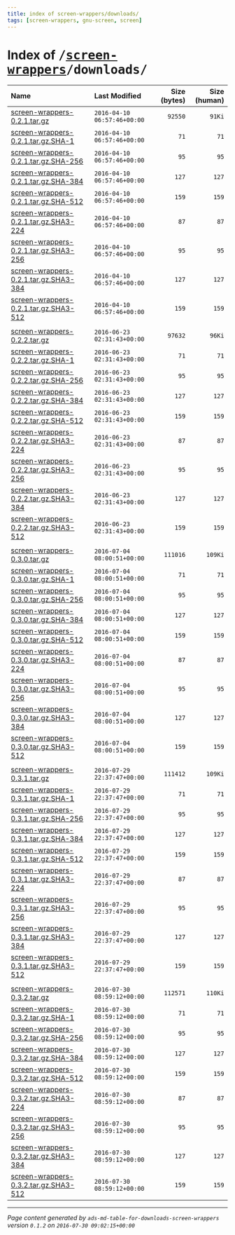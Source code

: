 ```yaml
---
title: index of screen-wrappers/downloads/
tags: [screen-wrappers, gnu-screen, screen]
---
```

# Index of <tt>/[screen-wrappers][]/downloads/</tt>

|                                      Name |               Last Modified |   Size (bytes) |   Size (human) |
| :---------------------------------------- | :-------------------------- | -------------: | -------------: |
| [screen-wrappers-0.2.1.tar.gz][]          | `2016-04-10 06:57:46+00:00` |        `92550` |         `91Ki` |
| [screen-wrappers-0.2.1.tar.gz.SHA-1][]    | `2016-04-10 06:57:46+00:00` |           `71` |           `71` |
| [screen-wrappers-0.2.1.tar.gz.SHA-256][]  | `2016-04-10 06:57:46+00:00` |           `95` |           `95` |
| [screen-wrappers-0.2.1.tar.gz.SHA-384][]  | `2016-04-10 06:57:46+00:00` |          `127` |          `127` |
| [screen-wrappers-0.2.1.tar.gz.SHA-512][]  | `2016-04-10 06:57:46+00:00` |          `159` |          `159` |
| [screen-wrappers-0.2.1.tar.gz.SHA3-224][] | `2016-04-10 06:57:46+00:00` |           `87` |           `87` |
| [screen-wrappers-0.2.1.tar.gz.SHA3-256][] | `2016-04-10 06:57:46+00:00` |           `95` |           `95` |
| [screen-wrappers-0.2.1.tar.gz.SHA3-384][] | `2016-04-10 06:57:46+00:00` |          `127` |          `127` |
| [screen-wrappers-0.2.1.tar.gz.SHA3-512][] | `2016-04-10 06:57:46+00:00` |          `159` |          `159` |
|                                           |                             |                |                |
| [screen-wrappers-0.2.2.tar.gz][]          | `2016-06-23 02:31:43+00:00` |        `97632` |         `96Ki` |
| [screen-wrappers-0.2.2.tar.gz.SHA-1][]    | `2016-06-23 02:31:43+00:00` |           `71` |           `71` |
| [screen-wrappers-0.2.2.tar.gz.SHA-256][]  | `2016-06-23 02:31:43+00:00` |           `95` |           `95` |
| [screen-wrappers-0.2.2.tar.gz.SHA-384][]  | `2016-06-23 02:31:43+00:00` |          `127` |          `127` |
| [screen-wrappers-0.2.2.tar.gz.SHA-512][]  | `2016-06-23 02:31:43+00:00` |          `159` |          `159` |
| [screen-wrappers-0.2.2.tar.gz.SHA3-224][] | `2016-06-23 02:31:43+00:00` |           `87` |           `87` |
| [screen-wrappers-0.2.2.tar.gz.SHA3-256][] | `2016-06-23 02:31:43+00:00` |           `95` |           `95` |
| [screen-wrappers-0.2.2.tar.gz.SHA3-384][] | `2016-06-23 02:31:43+00:00` |          `127` |          `127` |
| [screen-wrappers-0.2.2.tar.gz.SHA3-512][] | `2016-06-23 02:31:43+00:00` |          `159` |          `159` |
|                                           |                             |                |                |
| [screen-wrappers-0.3.0.tar.gz][]          | `2016-07-04 08:00:51+00:00` |       `111016` |        `109Ki` |
| [screen-wrappers-0.3.0.tar.gz.SHA-1][]    | `2016-07-04 08:00:51+00:00` |           `71` |           `71` |
| [screen-wrappers-0.3.0.tar.gz.SHA-256][]  | `2016-07-04 08:00:51+00:00` |           `95` |           `95` |
| [screen-wrappers-0.3.0.tar.gz.SHA-384][]  | `2016-07-04 08:00:51+00:00` |          `127` |          `127` |
| [screen-wrappers-0.3.0.tar.gz.SHA-512][]  | `2016-07-04 08:00:51+00:00` |          `159` |          `159` |
| [screen-wrappers-0.3.0.tar.gz.SHA3-224][] | `2016-07-04 08:00:51+00:00` |           `87` |           `87` |
| [screen-wrappers-0.3.0.tar.gz.SHA3-256][] | `2016-07-04 08:00:51+00:00` |           `95` |           `95` |
| [screen-wrappers-0.3.0.tar.gz.SHA3-384][] | `2016-07-04 08:00:51+00:00` |          `127` |          `127` |
| [screen-wrappers-0.3.0.tar.gz.SHA3-512][] | `2016-07-04 08:00:51+00:00` |          `159` |          `159` |
|                                           |                             |                |                |
| [screen-wrappers-0.3.1.tar.gz][]          | `2016-07-29 22:37:47+00:00` |       `111412` |        `109Ki` |
| [screen-wrappers-0.3.1.tar.gz.SHA-1][]    | `2016-07-29 22:37:47+00:00` |           `71` |           `71` |
| [screen-wrappers-0.3.1.tar.gz.SHA-256][]  | `2016-07-29 22:37:47+00:00` |           `95` |           `95` |
| [screen-wrappers-0.3.1.tar.gz.SHA-384][]  | `2016-07-29 22:37:47+00:00` |          `127` |          `127` |
| [screen-wrappers-0.3.1.tar.gz.SHA-512][]  | `2016-07-29 22:37:47+00:00` |          `159` |          `159` |
| [screen-wrappers-0.3.1.tar.gz.SHA3-224][] | `2016-07-29 22:37:47+00:00` |           `87` |           `87` |
| [screen-wrappers-0.3.1.tar.gz.SHA3-256][] | `2016-07-29 22:37:47+00:00` |           `95` |           `95` |
| [screen-wrappers-0.3.1.tar.gz.SHA3-384][] | `2016-07-29 22:37:47+00:00` |          `127` |          `127` |
| [screen-wrappers-0.3.1.tar.gz.SHA3-512][] | `2016-07-29 22:37:47+00:00` |          `159` |          `159` |
|                                           |                             |                |                |
| [screen-wrappers-0.3.2.tar.gz][]          | `2016-07-30 08:59:12+00:00` |       `112571` |        `110Ki` |
| [screen-wrappers-0.3.2.tar.gz.SHA-1][]    | `2016-07-30 08:59:12+00:00` |           `71` |           `71` |
| [screen-wrappers-0.3.2.tar.gz.SHA-256][]  | `2016-07-30 08:59:12+00:00` |           `95` |           `95` |
| [screen-wrappers-0.3.2.tar.gz.SHA-384][]  | `2016-07-30 08:59:12+00:00` |          `127` |          `127` |
| [screen-wrappers-0.3.2.tar.gz.SHA-512][]  | `2016-07-30 08:59:12+00:00` |          `159` |          `159` |
| [screen-wrappers-0.3.2.tar.gz.SHA3-224][] | `2016-07-30 08:59:12+00:00` |           `87` |           `87` |
| [screen-wrappers-0.3.2.tar.gz.SHA3-256][] | `2016-07-30 08:59:12+00:00` |           `95` |           `95` |
| [screen-wrappers-0.3.2.tar.gz.SHA3-384][] | `2016-07-30 08:59:12+00:00` |          `127` |          `127` |
| [screen-wrappers-0.3.2.tar.gz.SHA3-512][] | `2016-07-30 08:59:12+00:00` |          `159` |          `159` |



[screen-wrappers]: ../
[screen-wrappers-0.2.1.tar.gz]:            screen-wrappers-0.2.1.tar.gz
[screen-wrappers-0.2.1.tar.gz.SHA-1]:      screen-wrappers-0.2.1.tar.gz.SHA-1
[screen-wrappers-0.2.1.tar.gz.SHA-256]:    screen-wrappers-0.2.1.tar.gz.SHA-256
[screen-wrappers-0.2.1.tar.gz.SHA-384]:    screen-wrappers-0.2.1.tar.gz.SHA-384
[screen-wrappers-0.2.1.tar.gz.SHA-512]:    screen-wrappers-0.2.1.tar.gz.SHA-512
[screen-wrappers-0.2.1.tar.gz.SHA3-224]:   screen-wrappers-0.2.1.tar.gz.SHA3-224
[screen-wrappers-0.2.1.tar.gz.SHA3-256]:   screen-wrappers-0.2.1.tar.gz.SHA3-256
[screen-wrappers-0.2.1.tar.gz.SHA3-384]:   screen-wrappers-0.2.1.tar.gz.SHA3-384
[screen-wrappers-0.2.1.tar.gz.SHA3-512]:   screen-wrappers-0.2.1.tar.gz.SHA3-512
[screen-wrappers-0.2.2.tar.gz]:            screen-wrappers-0.2.2.tar.gz
[screen-wrappers-0.2.2.tar.gz.SHA-1]:      screen-wrappers-0.2.2.tar.gz.SHA-1
[screen-wrappers-0.2.2.tar.gz.SHA-256]:    screen-wrappers-0.2.2.tar.gz.SHA-256
[screen-wrappers-0.2.2.tar.gz.SHA-384]:    screen-wrappers-0.2.2.tar.gz.SHA-384
[screen-wrappers-0.2.2.tar.gz.SHA-512]:    screen-wrappers-0.2.2.tar.gz.SHA-512
[screen-wrappers-0.2.2.tar.gz.SHA3-224]:   screen-wrappers-0.2.2.tar.gz.SHA3-224
[screen-wrappers-0.2.2.tar.gz.SHA3-256]:   screen-wrappers-0.2.2.tar.gz.SHA3-256
[screen-wrappers-0.2.2.tar.gz.SHA3-384]:   screen-wrappers-0.2.2.tar.gz.SHA3-384
[screen-wrappers-0.2.2.tar.gz.SHA3-512]:   screen-wrappers-0.2.2.tar.gz.SHA3-512
[screen-wrappers-0.3.0.tar.gz]:            screen-wrappers-0.3.0.tar.gz
[screen-wrappers-0.3.0.tar.gz.SHA-1]:      screen-wrappers-0.3.0.tar.gz.SHA-1
[screen-wrappers-0.3.0.tar.gz.SHA-256]:    screen-wrappers-0.3.0.tar.gz.SHA-256
[screen-wrappers-0.3.0.tar.gz.SHA-384]:    screen-wrappers-0.3.0.tar.gz.SHA-384
[screen-wrappers-0.3.0.tar.gz.SHA-512]:    screen-wrappers-0.3.0.tar.gz.SHA-512
[screen-wrappers-0.3.0.tar.gz.SHA3-224]:   screen-wrappers-0.3.0.tar.gz.SHA3-224
[screen-wrappers-0.3.0.tar.gz.SHA3-256]:   screen-wrappers-0.3.0.tar.gz.SHA3-256
[screen-wrappers-0.3.0.tar.gz.SHA3-384]:   screen-wrappers-0.3.0.tar.gz.SHA3-384
[screen-wrappers-0.3.0.tar.gz.SHA3-512]:   screen-wrappers-0.3.0.tar.gz.SHA3-512
[screen-wrappers-0.3.1.tar.gz]:            screen-wrappers-0.3.1.tar.gz
[screen-wrappers-0.3.1.tar.gz.SHA-1]:      screen-wrappers-0.3.1.tar.gz.SHA-1
[screen-wrappers-0.3.1.tar.gz.SHA-256]:    screen-wrappers-0.3.1.tar.gz.SHA-256
[screen-wrappers-0.3.1.tar.gz.SHA-384]:    screen-wrappers-0.3.1.tar.gz.SHA-384
[screen-wrappers-0.3.1.tar.gz.SHA-512]:    screen-wrappers-0.3.1.tar.gz.SHA-512
[screen-wrappers-0.3.1.tar.gz.SHA3-224]:   screen-wrappers-0.3.1.tar.gz.SHA3-224
[screen-wrappers-0.3.1.tar.gz.SHA3-256]:   screen-wrappers-0.3.1.tar.gz.SHA3-256
[screen-wrappers-0.3.1.tar.gz.SHA3-384]:   screen-wrappers-0.3.1.tar.gz.SHA3-384
[screen-wrappers-0.3.1.tar.gz.SHA3-512]:   screen-wrappers-0.3.1.tar.gz.SHA3-512
[screen-wrappers-0.3.2.tar.gz]:            screen-wrappers-0.3.2.tar.gz
[screen-wrappers-0.3.2.tar.gz.SHA-1]:      screen-wrappers-0.3.2.tar.gz.SHA-1
[screen-wrappers-0.3.2.tar.gz.SHA-256]:    screen-wrappers-0.3.2.tar.gz.SHA-256
[screen-wrappers-0.3.2.tar.gz.SHA-384]:    screen-wrappers-0.3.2.tar.gz.SHA-384
[screen-wrappers-0.3.2.tar.gz.SHA-512]:    screen-wrappers-0.3.2.tar.gz.SHA-512
[screen-wrappers-0.3.2.tar.gz.SHA3-224]:   screen-wrappers-0.3.2.tar.gz.SHA3-224
[screen-wrappers-0.3.2.tar.gz.SHA3-256]:   screen-wrappers-0.3.2.tar.gz.SHA3-256
[screen-wrappers-0.3.2.tar.gz.SHA3-384]:   screen-wrappers-0.3.2.tar.gz.SHA3-384
[screen-wrappers-0.3.2.tar.gz.SHA3-512]:   screen-wrappers-0.3.2.tar.gz.SHA3-512

---
_Page content generated by `ads-md-table-for-downloads-screen-wrappers` version `0.1.2` on `2016-07-30 09:02:15+00:00`_
